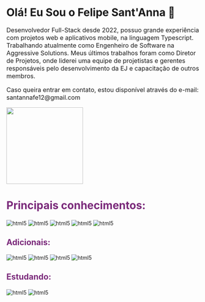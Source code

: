 ### <h1> Olá! Eu Sou o Felipe Sant'Anna 👋 </h1>
<p style="font-size: 16px">Desenvolvedor Full-Stack desde 2022, possuo grande experiência com projetos web e aplicativos mobile, na linguagem Typescript. Trabalhando atualmente como Engenheiro de Software na Aggressive Solutions. Meus últimos trabalhos foram como Diretor de Projetos, onde liderei uma equipe de projetistas e gerentes responsáveis pelo desenvolvimento da EJ e capacitação de outros membros.</p
<br />
<p style="font-size: 16px">
        Caso queira entrar em contato, estou disponível através do e-mail: santannafe12@gmail.com
</p>

<td><img height="200em" src="https://github-readme-stats.vercel.app/api/top-langs/?username=Santannafe12&layout=compact&langs_count=6&theme=tokyonight"/></td>

<h1 style="color: #7a297a"> Principais conhecimentos: </h1>

<div style="display: inline-block">
        <img align="center" alt="html5" src="https://img.shields.io/badge/TypeScript-007ACC?style=for-the-badge&logo=typescript&logoColor=white" />
        <img align="center" alt="html5" src="https://img.shields.io/badge/Vue.js-35495E?style=for-the-badge&logo=vuedotjs&logoColor=4FC08D" />
        <img align="center" alt="html5" src="https://img.shields.io/badge/React-20232A?style=for-the-badge&logo=react&logoColor=61DAFB" />
        <img align="center" alt="html5" src="https://img.shields.io/badge/Next-black?style=for-the-badge&logo=next.js&logoColor=white" />
        <img align="center" alt="html5" src="https://img.shields.io/badge/node.js-6DA55F?style=for-the-badge&logo=node.js&logoColor=white" />
</div>

<h2 style="color: #7a297a"> Adicionais: </h2>
<div style="display: inline-block">
        <img align="center" alt="html5" src="https://img.shields.io/badge/docker-%230db7ed.svg?style=for-the-badge&logo=docker&logoColor=white" />
        <img align="center" alt="html5" src="https://img.shields.io/badge/Go-00ADD8?style=for-the-badge&logo=go&logoColor=white" />
        <img align="center" alt="html5" src="https://img.shields.io/badge/Prisma-3982CE?style=for-the-badge&logo=Prisma&logoColor=white" />
        <img align="center" alt="html5" src="https://img.shields.io/badge/PostgreSQL-000?style=for-the-badge&logo=postgresql" />
</div>


<h2 style="color: #7a297a">
        Estudando:
</h2>
<div style="display: inline-block">
        <img align="center" alt="html5" src="https://img.shields.io/badge/.NET-5C2D91?style=for-the-badge&logo=.net&logoColor=white" />
        <img align="center" alt="html5" src="https://img.shields.io/badge/AWS-000.svg?style=for-the-badge&logo=amazon-aws&logoColor=white" />
</div>


